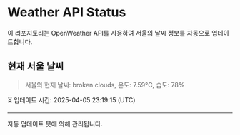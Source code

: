 
# Weather API Status

이 리포지토리는 OpenWeather API를 사용하여 서울의 날씨 정보를 자동으로 업데이트합니다.

## 현재 서울 날씨
> 서울의 현재 날씨: broken clouds, 온도: 7.59°C, 습도: 78%

⏳ 업데이트 시간: 2025-04-05 23:19:15 (UTC)

---
자동 업데이트 봇에 의해 관리됩니다.
